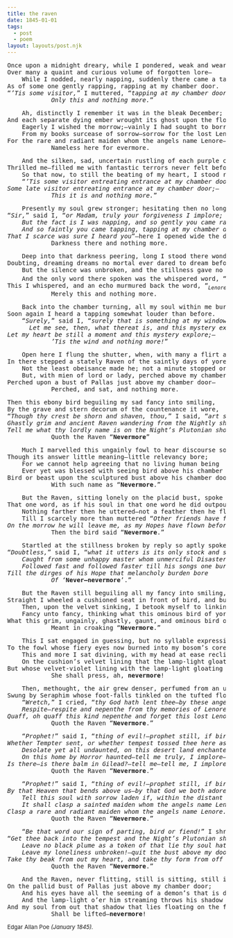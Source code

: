 ```yaml
---
title: the raven
date: 1845-01-01
tags:
  - post
  - poem
layout: layouts/post.njk
---
```

<pre>
Once upon a midnight dreary, while I pondered, weak and weary,
Over many a quaint and curious volume of forgotten lore—
    While I nodded, nearly napping, suddenly there came a tapping,
As of some one gently rapping, rapping at my chamber door.
“<i>’Tis some visitor,</i>” I muttered, “<i>tapping at my chamber door—
            Only this and nothing more.</i>”
</pre>
<pre>
    Ah, distinctly I remember it was in the bleak December;
And each separate dying ember wrought its ghost upon the floor.
    Eagerly I wished the morrow;—vainly I had sought to borrow
    From my books surcease of sorrow—sorrow for the lost Lenore—
For the rare and radiant maiden whom the angels name Lenore—
            Nameless here for evermore.
</pre>
<pre>
    And the silken, sad, uncertain rustling of each purple curtain
Thrilled me—filled me with fantastic terrors never felt before;
    So that now, to still the beating of my heart, I stood repeating
    “<i>’Tis some visitor entreating entrance at my chamber door—
Some late visitor entreating entrance at my chamber door;—
            This it is and nothing more.</i>”
</pre>
<pre>
    Presently my soul grew stronger; hesitating then no longer,
“<i>Sir,</i>” said I, “<i>or Madam, truly your forgiveness I implore;
    But the fact is I was napping, and so gently you came rapping,
    And so faintly you came tapping, tapping at my chamber door,
That I scarce was sure I heard you</i>”—here I opened wide the door;—
            Darkness there and nothing more.
</pre>
<pre>
    Deep into that darkness peering, long I stood there wondering, fearing,
Doubting, dreaming dreams no mortal ever dared to dream before;
    But the silence was unbroken, and the stillness gave no token,
    And the only word there spoken was the whispered word, “<i><sup>Lenore?</sup></i>”
This I whispered, and an echo murmured back the word, “<i><sub>Lenore!</sub></i>”—
            Merely this and nothing more.
</pre>
<pre>
    Back into the chamber turning, all my soul within me burning,
Soon again I heard a tapping somewhat louder than before.
    “<i>Surely,</i>” said I, “<i>surely that is something at my window lattice;
      Let me see, then, what thereat is, and this mystery explore—
Let my heart be still a moment and this mystery explore;—
            ’Tis the wind and nothing more!</i>”
</pre>
<pre>
    Open here I flung the shutter, when, with many a flirt and flutter,
In there stepped a stately Raven of the saintly days of yore;
    Not the least obeisance made he; not a minute stopped or stayed he;
    But, with mien of lord or lady, perched above my chamber door—
Perched upon a bust of Pallas just above my chamber door—
            Perched, and sat, and nothing more.
</pre>
<pre>
Then this ebony bird beguiling my sad fancy into smiling,
By the grave and stern decorum of the countenance it wore,
“<i>Though thy crest be shorn and shaven, thou,</i>” I said, “<i>art sure no craven,
Ghastly grim and ancient Raven wandering from the Nightly shore—
Tell me what thy lordly name is on the Night’s Plutonian shore!</i>”
            Quoth the Raven “<b>Nevermore</b>”
</pre>
<pre>
    Much I marvelled this ungainly fowl to hear discourse so plainly,
Though its answer little meaning—little relevancy bore;
    For we cannot help agreeing that no living human being
    Ever yet was blessed with seeing bird above his chamber door—
Bird or beast upon the sculptured bust above his chamber door,
            With such name as “<b>Nevermore</b>.”
</pre>
<pre>
    But the Raven, sitting lonely on the placid bust, spoke only
That one word, as if his soul in that one word he did outpour.
    Nothing farther then he uttered—not a feather then he fluttered—
    Till I scarcely more than muttered “<i>Other friends have flown before—
On the morrow he will leave me, as my Hopes have flown before.</i>”
            Then the bird said “<b>Nevermore</b>.”
</pre>
<pre>
    Startled at the stillness broken by reply so aptly spoken,
“<i>Doubtless,</i>” said I, “<i>what it utters is its only stock and store
    Caught from some unhappy master whom unmerciful Disaster
    Followed fast and followed faster till his songs one burden bore—
Till the dirges of his Hope that melancholy burden bore
            Of ‘</i><b>Never—nevermore</b>’.”
</pre>
<pre>
    But the Raven still beguiling all my fancy into smiling,
Straight I wheeled a cushioned seat in front of bird, and bust and door;
    Then, upon the velvet sinking, I betook myself to linking
    Fancy unto fancy, thinking what this ominous bird of yore—
What this grim, ungainly, ghastly, gaunt, and ominous bird of yore
            Meant in croaking “<b>Nevermore</b>.”
</pre>
<pre>
    This I sat engaged in guessing, but no syllable expressing
To the fowl whose fiery eyes now burned into my bosom’s core;
    This and more I sat divining, with my head at ease reclining
    On the cushion’s velvet lining that the lamp-light gloated o’er,
But whose velvet-violet lining with the lamp-light gloating o’er,
            She shall press, ah, <b>nevermore</b>!
</pre>
<pre>
    Then, methought, the air grew denser, perfumed from an unseen censer
Swung by Seraphim whose foot-falls tinkled on the tufted floor.
    “<em>Wretch,</em>” I cried, “<em>thy God hath lent thee—by these angels he hath sent thee
    Respite—respite and nepenthe from thy memories of Lenore;
Quaff, oh quaff this kind nepenthe and forget this lost Lenore!</em>”
            Quoth the Raven “<b>Nevermore</b>.”
</pre>
<pre>
    “<i>Prophet!</i>” said I, “<i>thing of evil!—prophet still, if bird or devil!—
Whether Tempter sent, or whether tempest tossed thee here ashore,
    Desolate yet all undaunted, on this desert land enchanted—
    On this home by Horror haunted—tell me truly, I implore—
Is there—is there balm in Gilead?—tell me—tell me, I implore!</i>”
            Quoth the Raven “<b>Nevermore</b>.”
</pre>
<pre>
    “<i>Prophet!</i>” said I, “<i>thing of evil!—prophet still, if bird or devil!
By that Heaven that bends above us—by that God we both adore—
    Tell this soul with sorrow laden if, within the distant Aidenn,
    It shall clasp a sainted maiden whom the angels name Lenore—
Clasp a rare and radiant maiden whom the angels name Lenore.</i>”
            Quoth the Raven “<b>Nevermore</b>.”
</pre>
<pre>
    “<i>Be that word our sign of parting, bird or fiend!</i>” I shrieked, upstarting—
“<i>Get thee back into the tempest and the Night’s Plutonian shore!
    Leave no black plume as a token of that lie thy soul hath spoken!
    Leave my loneliness unbroken!—quit the bust above my door!
Take thy beak from out my heart, and take thy form from off my door!</i>”
            Quoth the Raven “<b>Nevermore</b>.”
</pre>
<pre>
    And the Raven, never flitting, still is sitting, still is sitting
On the pallid bust of Pallas just above my chamber door;
    And his eyes have all the seeming of a demon’s that is dreaming,
    And the lamp-light o’er him streaming throws his shadow on the floor;
And my soul from out that shadow that lies floating on the floor
            Shall be lifted—<b>nevermore</b>!
</pre>
<p><font size="-1">Edgar Allan Poe <i>(January 1845).</i></font></p>
